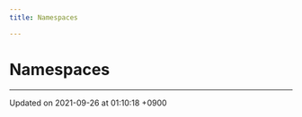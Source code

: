 ```yaml
---
title: Namespaces

---
```


# Namespaces







-------------------------------

Updated on 2021-09-26 at 01:10:18 +0900
